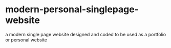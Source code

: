 # modern-personal-singlepage-website
a modern single page website designed and coded to be used as a portfolio or personal website
